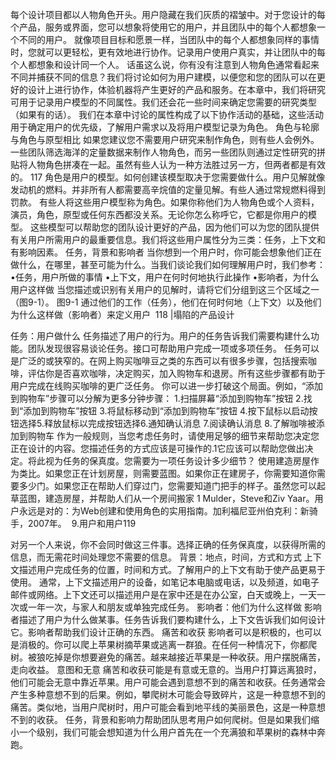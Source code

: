 每个设计项目都以人物角色开头。用户隐藏在我们灰质的褶皱中。对于您设计的每个产品，服务或界面，您可以想象将使用它的用户，并且团队中的每个人都想象一个不同的用户。
就像项目目标和愿景一样，当团队中的每个人都想象同样的事情时，您就可以更轻松，更有效地进行协作。记录用户使用户真实，并让团队中的每个人都想象和设计同一个人。
话虽这么说，你有没有注意到人物角色通常看起来不同并捕获不同的信息？我们将讨论如何为用户建模，以便您和您的团队可以在更好的设计上进行协作，体验机器将产生更好的产品和服务。在本章中，我们将研究可用于记录用户模型的不同属性。我们还会花一些时间来确定您需要的研究类型（如果有的话）。
我们在本章中讨论的属性构成了以下协作活动的基础，这些活动用于确定用户的优先级，了解用户需求以及将用户模型记录为角色。
角色与轮廓与角色与原型相比
如果您建议您不需要用户研究来制作角色，则有些人会例外。一些团队筛选海洋的定量数据来制作人物角色，而另一些团队则通过定性研究的拼贴将人物角色拼凑在一起。虽然有些人认为一种方法胜过另一方，但两者都是有效的。
117
角色是用户的模型。如何创建该模型取决于您需要做什么。用户见解就像发动机的燃料。并非所有人都需要高辛烷值的定量见解。有些人通过常规燃料得到罚款。
有些人将这些用户模型称为角色。如果你称他们为人物角色或个人资料，演员，角色，原型或任何东西都没关系。无论你怎么称呼它，它都是你用户的模型。
这些模型可以帮助您的团队设计更好的产品，因为他们可以为您的团队提供有关用户所需用户的最重要信息。我们将这些用户属性分为三类：任务，上下文和有影响因素。
任务，背景和影响者
当你想到一个用户时，你可能会想象他们正在做什么，在哪里，甚至可能为什么。当我们谈论我们如何理解用户时，我们参考：
•任务，用户所做的事情
•上下文，用户在何时何地执行此操作
•影响者，为什么用户这样做
当您描述或识别有关用户的见解时，请将它们分组到这三个区域之一（图9-1）。
图9-1
通过他们的工作（任务），他们在何时何地（上下文）以及他们为什么这样做（影响者）来定义用户
 118 |塌陷的产品设计

任务：用户做什么
任务描述了用户的行为。用户的任务告诉我们需要构建什么功能。团队发现很容易谈论任务。接口可帮助用户完成一项或多项任务。
任务可以是广泛的或狭窄的。在网上购买咖啡豆之类的东西可以有很多步骤，包括搜索咖啡，评估你是否喜欢咖啡，决定购买，加入购物车和退房。所有这些步骤都有助于用户完成在线购买咖啡的更广泛任务。
你可以进一步打破这个局面。例如，“添加到购物车”步骤可以分解为更多分钟步骤：
1.扫描屏幕“添加到购物车”按钮
2.找到“添加到购物车”按钮
3.将鼠标移动到“添加到购物车”按钮
4.按下鼠标以启动按钮选择5.释放鼠标以完成按钮选择6.通知确认消息
7.阅读确认消息
8.了解咖啡被添加到购物车
作为一般规则，当您考虑任务时，请使用足够的细节来帮助您决定您正在设计的内容。您描述任务的方式应该是可操作的.1它应该可以帮助您做出决定。将此视为任务的保真度。您需要为一项任务设计多少细节？
使用建造房屋作为类比。如果您正在计划房屋，则需要蓝图。如果你正在建房子，你需要知道你需要多少门。如果您正在帮助人们穿过门，您需要知道门把手的样子。虽然您可以起草蓝图，建造房屋，并帮助人们从一个房间搬家
1 Mulder，Steve和Ziv Yaar。用户永远是对的：为Web创建和使用角色的实用指南。加利福尼亚州伯克利：新骑手，2007年。
 9.用户和用户119

对另一个人来说，你不会同时做这三件事。选择正确的任务保真度，以获得所需的信息，而无需花时间处理您不需要的信息。
背景：地点，时间，方式和方式
上下文描述用户完成任务的位置，时间和方式。了解用户的上下文有助于使产品更易于使用。
通常，上下文描述用户的设备，如笔记本电脑或电话，以及频道，如电子邮件或网络。上下文还可以描述用户是在家中还是在办公室，白天或晚上，一天一次或一年一次，与家人和朋友或单独完成任务。
影响者：他们为什么这样做
影响者描述了用户为什么做某事。任务告诉我们要构建什么，上下文告诉我们如何设计它。影响者帮助我们设计正确的东西。
痛苦和收获
影响者可以是积极的，也可以是消极的。你可以爬上苹果树摘苹果或逃离一群狼。在任何一种情况下，你都爬树。被狼吃掉是你想要避免的痛苦。越来越接近苹果是一种收获。用户摆脱痛苦，走向收益。
意图和无意
痛苦和收获可能是有意或无意的。当用户打算远离狼时，他们可能会无意中靠近苹果。用户可能会遇到意想不到的痛苦和收获。任务通常会产生多种意想不到的后果。例如，攀爬树木可能会导致碎片，这是一种意想不到的痛苦。类似地，当用户爬树时，用户可能会看到地平线的美丽景色，这是一种意想不到的收获。
任务，背景和影响力帮助团队思考用户如何爬树。但是如果我们缩小一个级别，我们可能会想知道为什么用户首先在一个充满狼和苹果树的森林中奔跑。